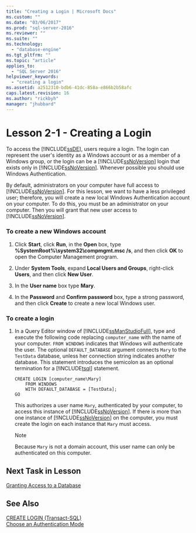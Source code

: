 ```yaml
---
title: "Creating a Login | Microsoft Docs"
ms.custom: ""
ms.date: "03/06/2017"
ms.prod: "sql-server-2016"
ms.reviewer: ""
ms.suite: ""
ms.technology: 
  - "database-engine"
ms.tgt_pltfrm: ""
ms.topic: "article"
applies_to: 
  - "SQL Server 2016"
helpviewer_keywords: 
  - "creating a login"
ms.assetid: a2512310-bdb6-41dc-858a-e866b2b58afc
caps.latest.revision: 16
ms.author: "rickbyh"
manager: "jhubbard"
---
```

# Lesson 2-1 - Creating a Login
To access the [!INCLUDE[ssDE](../../analysis-services/instances/install/windows/includes/ssde-md.md)], users require a login. The login can represent the user's identity as a Windows account or as a member of a Windows group, or the login can be a [!INCLUDE[ssNoVersion](../../advanced-analytics/r-services/includes/ssnoversion-md.md)] login that exists only in [!INCLUDE[ssNoVersion](../../advanced-analytics/r-services/includes/ssnoversion-md.md)]. Whenever possible you should use Windows Authentication.  
  
By default, administrators on your computer have full access to [!INCLUDE[ssNoVersion](../../advanced-analytics/r-services/includes/ssnoversion-md.md)]. For this lesson, we want to have a less privileged user; therefore, you will create a new local Windows Authentication account on your computer. To do this, you must be an administrator on your computer. Then you will grant that new user access to [!INCLUDE[ssNoVersion](../../advanced-analytics/r-services/includes/ssnoversion-md.md)].  
  
### To create a new Windows account  
  
1.  Click **Start**, click **Run**, in the **Open** box, type **%SystemRoot%\system32\compmgmt.msc /s**, and then click **OK** to open the Computer Management program.  
  
2.  Under **System Tools**, expand **Local Users and Groups**, right-click **Users**, and then click **New User**.  
  
3.  In the **User name** box type **Mary**.  
  
4.  In the **Password** and **Confirm password** box, type a strong password, and then click **Create** to create a new local Windows user.  
  
### To create a login  
  
1.  In a Query Editor window of [!INCLUDE[ssManStudioFull](../../advanced-analytics/r-services/includes/ssmanstudiofull-md.md)], type and execute the following code replacing `computer_name` with the name of your computer. `FROM WINDOWS` indicates that Windows will authenticate the user. The optional `DEFAULT_DATABASE` argument connects `Mary` to the `TestData` database, unless her connection string indicates another database. This statement introduces the semicolon as an optional termination for a [!INCLUDE[tsql](../../advanced-analytics/r-services/includes/tsql-md.md)] statement.  
  
    ```  
    CREATE LOGIN [computer_name\Mary]  
        FROM WINDOWS  
        WITH DEFAULT_DATABASE = [TestData];  
    GO  
    ```  
  
    This authorizes a user name `Mary`, authenticated by your computer, to access this instance of [!INCLUDE[ssNoVersion](../../advanced-analytics/r-services/includes/ssnoversion-md.md)]. If there is more than one instance of [!INCLUDE[ssNoVersion](../../advanced-analytics/r-services/includes/ssnoversion-md.md)] on the computer, you must create the login on each instance that `Mary` must access.  
  
    > [!NOTE]  
    > Because `Mary` is not a domain account, this user name can only be authenticated on this computer.  
  
## Next Task in Lesson  
[Granting Access to a Database](../Topic/Granting%20Access%20to%20a%20Database.md)  
  
## See Also  
[CREATE LOGIN &#40;Transact-SQL&#41;](../../t-sql/statements/create-login-transact-sql.md)  
[Choose an Authentication Mode](../../relational-databases/security/choose-an-authentication-mode.md)  
  
  
  

